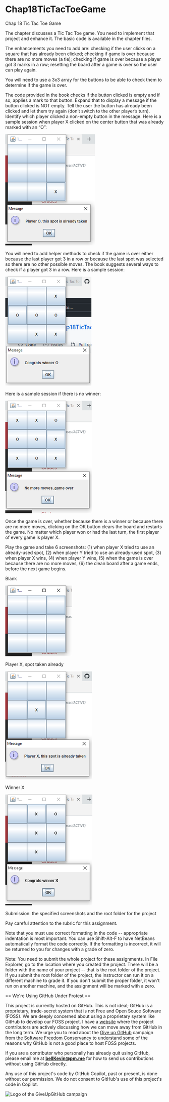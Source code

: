 # Chap18TicTacToeGame
Chap 18 Tic Tac Toe Game

The chapter discusses a Tic Tac Toe game. You need to implement that project and enhance it. The basic code is available in the chapter files.

The enhancements you need to add are: checking if the user clicks on a square that has already been clicked; checking if game is over because there are no more moves (a tie); checking if game is over because a player got 3 marks in a row; resetting the board after a game is over so the user can play again.

You will need to use a 3x3 array for the buttons to be able to check them to determine if the game is over.

The code provided in the book checks if the button clicked is empty and if so, applies a mark to that button. Expand that to display a message if the button clicked is NOT empty. Tell the user the button has already been clicked and let them try again (don’t switch to the other player’s turn). Identify which player clicked a non-empty button in the message. Here is a sample session when player X clicked on the center button that was already marked with an “O”:

![Ch 18 Tic Tac Toe spot taken](https://github.com/bell-kevin/Chap18TicTacToeGame/blob/main/spot%20taken%20O.PNG)

You will need to add helper methods to check if the game is over either because the last player got 3 in a row or because the last spot was selected so there are no other possible moves. The book suggests several ways to check if a player got 3 in a row. Here is a sample session:

![Ch 18 Tic Tac Toe game over winner](https://github.com/bell-kevin/Chap18TicTacToeGame/blob/main/winner%20O.PNG)

Here is a sample session if there is no winner:

![Ch 18 Tic Tac Toe no moves](https://github.com/bell-kevin/Chap18TicTacToeGame/blob/main/no%20more%20moves.PNG)

Once the game is over, whether because there is a winner or because there are no more moves, clicking on the OK button clears the board and restarts the game. No matter which player won or had the last turn, the first player of every game is player X.

Play the game and take 6 screenshots: (1) when player X tried to use an already-used spot, (2) when player Y tried to use an already-used spot, (3) when player X wins, (4) when player Y wins, (5) when the game is over because there are no more moves, (6) the clean board after a game ends, before the next game begins.

Blank

 ![blank](https://github.com/bell-kevin/Chap18TicTacToeGame/blob/main/blank.PNG)
 
 Player X, spot taken already
 
 ![spot gone](https://github.com/bell-kevin/Chap18TicTacToeGame/blob/main/try%20again.PNG)
 
 Winner X
 
 ![win x](https://github.com/bell-kevin/Chap18TicTacToeGame/blob/main/winner.PNG)

Submission: the specified screenshots and the root folder for the project

Pay careful attention to the rubric for this assignment.

Note that you must use correct formatting in the code -- appropriate indentation is most important. You can use Shift-Alt-F to have NetBeans automatically format the code correctly. If the formatting is incorrect, it will be returned to you for changes with a grade of zero.

Note: You need to submit the whole project for these assignments. In File Explorer, go to the location where you created the project. There will be a folder with the name of your project -- that is the root folder of the project.  If you submit the root folder of the project, the instructor can run it on a different machine to grade it. If you don't submit the proper folder, it won't run on another machine, and the assignment will be marked with a zero.


== We're Using GitHub Under Protest ==

This project is currently hosted on GitHub.  This is not ideal; GitHub is a
proprietary, trade-secret system that is not Free and Open Souce Software
(FOSS).  We are deeply concerned about using a proprietary system like GitHub
to develop our FOSS project. I have a [website](https://bellKevin.me) where the
project contributors are actively discussing how we can move away from GitHub
in the long term.  We urge you to read about the [Give up GitHub](https://GiveUpGitHub.org) campaign 
from [the Software Freedom Conservancy](https://sfconservancy.org) to understand some of the reasons why GitHub is not 
a good place to host FOSS projects.

If you are a contributor who personally has already quit using GitHub, please
email me at **bellKevin@pm.me** for how to send us contributions without
using GitHub directly.

Any use of this project's code by GitHub Copilot, past or present, is done
without our permission.  We do not consent to GitHub's use of this project's
code in Copilot.

![Logo of the GiveUpGitHub campaign](https://sfconservancy.org/img/GiveUpGitHub.png)
